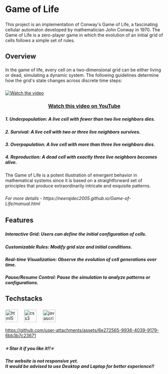 <h1 align="left">Game of Life</h1>

###

<p align="left">This project is an implementation of Conway's Game of Life, a fascinating cellular automaton developed by mathematician John Conway in 1970. The Game of Life is a zero-player game in which the evolution of an initial grid of cells follows a simple set of rules.</p>

###

<h2 align="left">Overview</h2>

###

<p align="left">In the game of life, every cell on a two-dimensional grid can be either living or dead, simulating a dynamic system. The following guidelines determine how the grid's state changes across discrete time steps:</p>

###
[![Watch the video](https://img.youtube.com/vi/PL5K2uM5biE/maxresdefault.jpg)](https://youtu.be/PL5K2uM5biE)
<div align="center">
  

### [Watch this video on YouTube](https://youtu.be/PL5K2uM5biE)
</div>

###

<h5 align="left">1. Underpopulation: A live cell with fewer than two live neighbors dies.</h5>

###

<h5 align="left">2. Survival: A live cell with two or three live neighbors survives.</h5>

###

<h5 align="left">3. Overpopulation: A live cell with more than three live neighbors dies.</h5>

###

<h5 align="left">4. Reproduction: A dead cell with exactly three live neighbors becomes alive.</h5>

###

<p align="left">The Game of Life is a potent illustration of emergent behavior in mathematical systems since it is based on a straightforward set of principles that produce extraordinarily intricate and exquisite patterns.</p>

###

<h6 align="left">For more details - https://neerajdec2005.github.io/Game-of-Life/manual.html</h6>

###

<h2 align="left">Features</h2>

###

<h5 align="left">Interactive Grid: Users can define the initial configuration of cells.</h5>

###

<h5 align="left">Customizable Rules: Modify grid size and initial conditions.</h5>

###

<h5 align="left">Real-time Visualization: Observe the evolution of cell generations over time.</h5>

###

<h5 align="left">Pause/Resume Control: Pause the simulation to analyze patterns or configurations.</h5>

###

<h2 align="left">Techstacks</h2>

###

<div align="left">
  <img src="https://img.shields.io/badge/HTML5-E34F26?logo=html5&logoColor=white&style=for-the-badge" height="40" alt="html5 logo"  />
  <img width="12" />
  <img src="https://img.shields.io/badge/CSS3-1572B6?logo=css3&logoColor=white&style=for-the-badge" height="40" alt="css3 logo"  />
  <img width="12" />
  <img src="https://img.shields.io/badge/JavaScript-F7DF1E?logo=javascript&logoColor=black&style=for-the-badge" height="40" alt="javascript logo"  />
</div>

https://github.com/user-attachments/assets/6e272565-9936-4039-9179-6bb3b7c23671
###

<h5 align="left">⭐️ Star it if you like it!!⭐️<br><br>The website is not responsive yet.<br>It would be advised to use Desktop and Laptop for better experience!!</h5>

###
